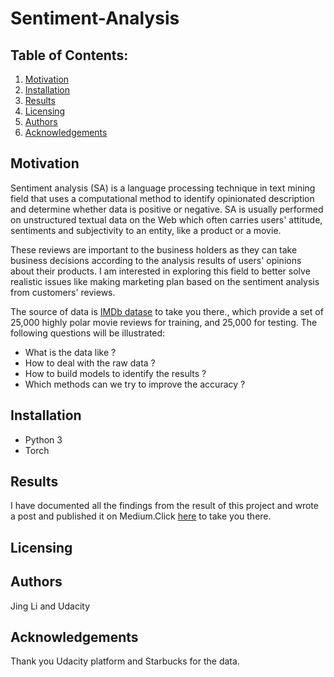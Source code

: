 # Sentiment-Analysis
## Table of Contents:

1. [Motivation](#motivation)
2. [Installation](#installation)
3. [Results](#results)
4. [Licensing](#licensing)
5. [Authors](#author)
6. [Acknowledgements](#ack)

## Motivation <a name="motivation"></a>

Sentiment analysis (SA) is a language processing technique in text mining field that uses a computational method to identify opinionated description and determine whether data is positive or negative. SA is usually performed on unstructured textual data on the Web which often carries users' attitude, sentiments and subjectivity to an entity, like a product or a movie.

These reviews are important to the business holders as they can take business decisions according to the analysis results of users' opinions about their products. I am interested in exploring this field to better solve realistic issues like making marketing plan based on the sentiment analysis from customers' reviews.

The source of data is [IMDb datase](http://ai.stanford.edu/~amaas/data/sentiment/) to take you there., which provide a set of 25,000 highly polar movie reviews for training, and 25,000 for testing.
The following questions will be illustrated:
- What is the data like ?
- How to deal with the raw data ?
- How to build models to identify the results ?
- Which methods can we try to improve the accuracy ?

## Installation <a name="installation"></a>

- Python 3
- Torch

## Results

I have documented all the findings from the result of this project and wrote a post and published it on Medium.Click [here](https://jingli11.medium.com/optimizing-app-offers-with-starbucks-e8a3d76028d4) to take you there.


## Licensing <a name="licensing"></a>

## Authors <a name="author"></a>
Jing Li and Udacity

## Acknowledgements <a name="ack"></a>

Thank you Udacity platform and Starbucks for the data.

